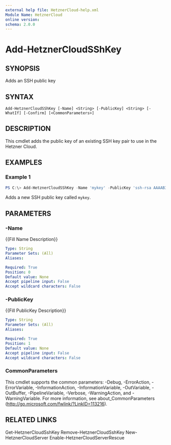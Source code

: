 ```yaml
---
external help file: HetznerCloud-help.xml
Module Name: HetznerCloud
online version:
schema: 2.0.0
---
```

# Add-HetznerCloudSShKey

## SYNOPSIS

Adds an SSH public key

## SYNTAX

```
Add-HetznerCloudSShKey [-Name] <String> [-PublicKey] <String> [-WhatIf] [-Confirm] [<CommonParameters>]
```

## DESCRIPTION

This cmdlet adds the public key of an existing SSH key pair to use in the Hetzner Cloud.

## EXAMPLES

### Example 1

```powershell
PS C:\> Add-HetznerCloudSShKey -Name 'mykey' -PublicKey 'ssh-rsa AAAAB3NzaC1yc2EAAAADAQABAAABAQDLF1P9cSi8YXclN1vpLOFKydIczWbfJj92RWLOeo3dmrPGkeBtmtpJU3DWqWxJkelagr5oQGn5XRu08GfdKJyPCZEoThzqaRHOKZGN79JpRjabIm8boHQE04cYP+0L4wbN53dpthPCeA6FkDNyKoJ+K8qTqmLDGsO2ztVLBMXEU3kiler/4jSLP+kbMn5tSuHlyZdsv+4DaZb3atwkC7yrZd/uF4t8uC+xB6k3USHqmcgguzCu25V0yGqjlvDb2Jz1InoYdpCqbEMIvHVxMsd7dJHYO6afgn8GWOHsbpyPzJn2v73nldtJUJoSr2UDrpwkKZ3zVUnO/9aw5Y5qiR7 someone@somewhere'
```

Adds a new SSH public key called `mykey`.

## PARAMETERS

### -Name

{{Fill Name Description}}

```yaml
Type: String
Parameter Sets: (All)
Aliases:

Required: True
Position: 0
Default value: None
Accept pipeline input: False
Accept wildcard characters: False
```

### -PublicKey

{{Fill PublicKey Description}}

```yaml
Type: String
Parameter Sets: (All)
Aliases:

Required: True
Position: 1
Default value: None
Accept pipeline input: False
Accept wildcard characters: False
```

### CommonParameters

This cmdlet supports the common parameters: -Debug, -ErrorAction, -ErrorVariable, -InformationAction, -InformationVariable, -OutVariable, -OutBuffer, -PipelineVariable, -Verbose, -WarningAction, and -WarningVariable.
For more information, see about_CommonParameters (http://go.microsoft.com/fwlink/?LinkID=113216).

## RELATED LINKS

Get-HetznerCloudSshKey
Remove-HetznerCloudSshKey
New-HetznerCloudServer
Enable-HetznerCloudServerRescue
